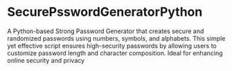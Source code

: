 # SecurePsswordGeneratorPython
A Python-based Strong Password Generator that creates secure and randomized passwords using numbers, symbols, and alphabets. This simple yet effective script ensures high-security passwords by allowing users to customize password length and character composition. Ideal for enhancing online security and privacy
